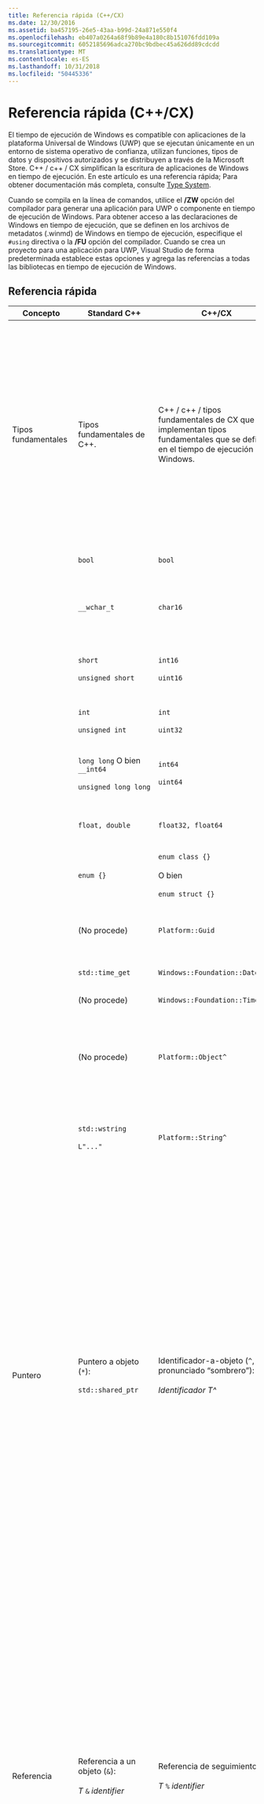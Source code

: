 ```yaml
---
title: Referencia rápida (C++/CX)
ms.date: 12/30/2016
ms.assetid: ba457195-26e5-43aa-b99d-24a871e550f4
ms.openlocfilehash: eb407a0264a68f9b89e4a180c8b151076fdd109a
ms.sourcegitcommit: 6052185696adca270bc9bdbec45a626dd89cdcdd
ms.translationtype: MT
ms.contentlocale: es-ES
ms.lasthandoff: 10/31/2018
ms.locfileid: "50445336"
---
```

# <a name="quick-reference-ccx"></a>Referencia rápida (C++/CX)

El tiempo de ejecución de Windows es compatible con aplicaciones de la plataforma Universal de Windows (UWP) que se ejecutan únicamente en un entorno de sistema operativo de confianza, utilizan funciones, tipos de datos y dispositivos autorizados y se distribuyen a través de la Microsoft Store. C++ / c++ / CX simplifican la escritura de aplicaciones de Windows en tiempo de ejecución. En este artículo es una referencia rápida; Para obtener documentación más completa, consulte [Type System](../cppcx/type-system-c-cx.md).

Cuando se compila en la línea de comandos, utilice el **/ZW** opción del compilador para generar una aplicación para UWP o componente en tiempo de ejecución de Windows. Para obtener acceso a las declaraciones de Windows en tiempo de ejecución, que se definen en los archivos de metadatos (.winmd) de Windows en tiempo de ejecución, especifique el `#using` directiva o la **/FU** opción del compilador. Cuando se crea un proyecto para una aplicación para UWP, Visual Studio de forma predeterminada establece estas opciones y agrega las referencias a todas las bibliotecas en tiempo de ejecución de Windows.

## <a name="quick-reference"></a>Referencia rápida

|Concepto|Standard C++|C++/CX|Comentarios|
|-------------|--------------------|------------------------------------------------------------------|-------------|
|Tipos fundamentales|Tipos fundamentales de C++.|C++ / c++ / tipos fundamentales de CX que implementan tipos fundamentales que se definen en el tiempo de ejecución de Windows.|El `default` contiene el espacio de nombres de C++ / c++ / CX tipos fundamentales integrados. El compilador asigna implícitamente C + + / tipos fundamentales de CX para tipos de C++ estándar.<br /><br /> El `Platform` familia de espacios de nombres contiene tipos que implementan tipos fundamentales de Windows en tiempo de ejecución.|
||`bool`|`bool`|Un valor booleano de 8 bits.|
||`__wchar_t`|`char16`|Un valor no numérico de 16 bits que representa un punto de código Unicode (UTF-16).|
||`short`<br /><br /> `unsigned short`|`int16`<br /><br /> `uint16`|Entero de 16 bits con signo.<br /><br /> Entero de 16 bits sin signo.|
||`int`<br /><br /> `unsigned int`|`int`<br /><br /> `uint32`|Entero de 32 bits con signo.<br /><br /> Entero de 32 bits sin signo.|
||`long long` O bien `__int64`<br /><br /> `unsigned long long`|`int64`<br /><br /> `uint64`|Entero de 64 bits con signo.<br /><br /> Entero de 64 bits sin signo.|
||`float, double`|`float32, float64`|Un número de punto flotante de 32 bits o 64 bits conforme a IEEE 754.|
||`enum {}`|`enum class {}`<br /><br /> O bien<br /><br /> `enum struct {}`|Una enumeración de 32 bits.|
||(No procede)|`Platform::Guid`|Un valor no numérico de 128 bits (GUID) en el espacio de nombres `Platform` .|
||`std::time_get`|`Windows::Foundation::DateTime`|Una estructura de fecha y hora.|
||(No procede)|`Windows::Foundation::TimeSpan`|Una estructura de intervalo de tiempo.|
||(No procede)|`Platform::Object^`|El objeto base con recuento de referencias en la vista de C++ del sistema de tipos en tiempo de ejecución de Windows.|
||`std::wstring`<br /><br /> `L"..."`|`Platform::String^`|`Platform::String^` es una secuencia inmutable con recuento de referencias de caracteres Unicode que representan texto.|
|Puntero|Puntero a objeto (`*`):<br /><br /> `std::shared_ptr`|Identificador-a-objeto (`^`, pronunciado “sombrero”):<br /><br /> *Identificador T^*|Todas las clases de Windows en tiempo de ejecución se declaran con el modificador "identificador a objeto". Se obtiene acceso a los miembros del objeto mediante el operador de acceso de miembro de clase flecha (`->`).<br /><br /> El modificador de hat significa "puntero a un objeto en tiempo de ejecución de Windows que es automáticamente referencia contada." Más concretamente, el "identificador a objeto" declara que el compilador debe insertar código para administrar automáticamente el recuento de referencias del objeto y eliminar el objeto si el recuento de referencias llega a cero.|
|Referencia|Referencia a un objeto (`&`):<br /><br /> *T* `&` *identifier*|Referencia de seguimiento (`%`):<br /><br /> *T* `%` *identifier*|Modificador de hacer referencia a solo en tiempo de ejecución de Windows se pueden declarar tipos utilizando el seguimiento. Se obtiene acceso a los miembros del objeto mediante el operador de acceso de miembro de clase punto (`.`).<br /><br /> La referencia de seguimiento significa "una referencia a un objeto de tiempo de ejecución de Windows que automáticamente se cuentan las referencias". Más concretamente, una referencia de seguimiento declara que el compilador debe insertar código para administrar automáticamente el recuento de referencias del objeto y eliminar el objeto si el recuento de referencias llega a cero.|
|declaración de tipos dinámica|`new`|`ref new`|Asigna un objeto en tiempo de ejecución de Windows y, a continuación, devuelve un identificador a ese objeto.|
|administración de vigencia de objeto|`delete` *identifier*<br /><br /> `delete[]`  *identifier*|(Invoca el destructor).|La vigencia la determina el recuento de referencias. Una llamada para eliminar llama al destructor pero en sí no libera memoria.|
|declaración de matriz|*Identificador T* `[]`<br /><br /> `std::array` *identifier*|`Array<` *T* `^>^` *identifier* `(` *size* `)`<br /><br /> O bien<br /><br /> `WriteOnlyArray<` *T* `^>`  *identifier* `(` *size* `)`|Declara una matriz de solo escritura modificable unidimensional de tipo T^. La matriz en sí también es un objeto con recuento de referencias que se debe declarar mediante el modificador "identificador a objeto".<br /><br /> Las declaraciones de matriz utilizan una clase de encabezado de plantilla que se encuentra en el espacio de nombres `Platform` .|
|declaración de clase|`class`  *identifier* `{}`<br /><br /> `struct` *identifier* `{}`|`ref class` *identifier* `{}`<br /><br /> `ref struct` *identifier* `{}`|Declara una clase en tiempo de ejecución que tiene accesibilidad privada predeterminada.<br /><br /> Declara una clase en tiempo de ejecución que tiene accesibilidad pública predeterminada.|
|declaración de estructura|`struct` *identifier* `{}`<br /><br /> (es decir, una estructura Plain Old Data (POD))|`value class` *identifier* `{}`<br /><br /> `value struct` *identifier* `{}`|Declara un struct de POD que tiene accesibilidad privada predeterminada.<br /><br /> Una clase de valor se puede representar en metadatos de Windows, pero una clase de C++ estándar no se puede.<br /><br /> Declara un struct de POD que tiene accesibilidad pública predeterminada.<br /><br /> Un struct de valor se puede representar en metadatos de Windows, pero un struct de C++ estándar no se puede.|
|declaración de interfaz|clase abstracta que solo contiene funciones virtuales puras.|`interface class` *identifier* `{}`<br /><br /> `interface struct` *identifier* `{}`|Declara una interfaz que tiene accesibilidad privada predeterminada.<br /><br /> Declara una interfaz que tiene accesibilidad pública predeterminada.|
|delegado|`std::function`|`public delegate` *tipo de valor devuelto* *delegate-type-identifier* `(` *[parámetros]* `);`|Declara un objeto que se puede invocar como una llamada de función.|
|evento|(No procede)|`event` *delegate-type-identifier* *event-identifier* `;`<br /><br /> *delegate-type-identifier* *delegate-identifier* = `ref new`*delegate-type-identifier*`( this`*[, parámetros]*`);`<br /><br /> *event-identifier* `+=` *delegate-identifier* `;`<br /><br /> O bien<br /><br /> `EventRegistrationToken` *token-identifier* = *obj*`.`*event-identifier*`+=`*delegate-identifier*`;`<br /><br /> O bien<br /><br /> `auto` *identificador de token* = *obj*. *identificador de evento*`::add(`*identificador del delegado*`);`<br /><br /> *obj* `.` *event-identifier* `-=` *token-identifier* `;`<br /><br /> O bien<br /><br /> *obj* `.` *event-identifier* `::remove(` *token-identifier* `);`|Declare un objeto de evento, que almacena una colección de controladores de eventos (delegados) a los que se llama cuando se produce un evento.<br /><br /> Crear un controlador de eventos.<br /><br /> Agrega un controlador de eventos.<br /><br /> Cuando se agrega un controlador de eventos, se devuelve un token de evento (*token-identifier*). Si vas a quitar explícitamente el controlador de eventos, debes guardar el token de evento para uso posterior.<br /><br /> Quita un controlador de eventos.<br /><br /> Para quitar un controlador de eventos, debes especificar el token de evento que guardaste al agregar el controlador de eventos.|
|propiedad|(No procede)|`property` *T* *identifier*;<br /><br /> `property` *T* *identifier* `[` *índice* `];`<br /><br /> `property` *T* `default[` *índice* `];`|Declara que se tiene acceso a una función miembro de clase o de objeto mediante la misma sintaxis que se utiliza para tener acceso a un miembro de datos o a un elemento de matriz indizado.<br /><br /> Declara una propiedad en una función miembro de clase o de objeto.<br /><br /> Declara una propiedad indizada en una función miembro de objeto.<br /><br /> Declara una propiedad indizada en una función miembro de clase.|
|Tipos parametrizados|plantillas|`generic <typename` *T* `> interface class` *identifier* `{}`<br /><br /> `generic <typename` *T* `> delegate` *[return-type]* *delegate-identifier* `() {}`|Declara una clase de interfaz parametrizada.<br /><br /> Declara un delegado parametrizado.|
|Tipos de valor que aceptan valores NULL|`boost::optional<T>`|[Platform:: ibox \<T >](../cppcx/platform-ibox-interface.md)|Permite a variables de tipos escalares y structs de valor obtener un valor de `nullptr`.|

## <a name="see-also"></a>Vea también

[Referencia del lenguaje de Visual C++](../cppcx/visual-c-language-reference-c-cx.md)

